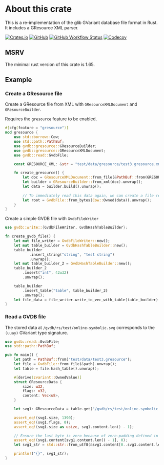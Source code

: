 # About this crate

This is a re-implementation of the glib GVariant database file format in Rust. It includes a GResource XML parser.

[![Crates.io](https://img.shields.io/crates/v/gvdb)](https://crates.io/crates/gvdb)
[![GitHub](https://img.shields.io/github/license/felinira/gvdb-rs)](https://github.com/felinira/gvdb-rs/blob/main/LICENSE.md)
[![GitHub Workflow Status](https://img.shields.io/github/workflow/status/felinira/gvdb-rs/Cargo%20Build%20&%20Test)](https://github.com/felinira/gvdb-rs/actions/workflows/ci.yml)
[![Codecov](https://img.shields.io/codecov/c/github/felinira/gvdb-rs?token=YDF2YPLDIK)](https://codecov.io/gh/felinira/gvdb-rs)

## MSRV

The minimal rust version of this crate is 1.65.

## Example

### Create a GResource file

Create a GResource file from XML with `GResourceXMLDocument` and `GResourceBuilder`.

Requires the `gresource` feature to be enabled.

```rust
#[cfg(feature = "gresource")]
mod gresource {
    use std::borrow::Cow;
    use std::path::PathBuf;
    use gvdb::gresource::GResourceBuilder;
    use gvdb::gresource::GResourceXMLDocument;
    use gvdb::read::GvdbFile;

    const GRESOURCE_XML: &str = "test/data/gresource/test3.gresource.xml";

    fn create_gresource() {
        let doc = GResourceXMLDocument::from_file(&PathBuf::from(GRESOURCE_XML)).unwrap();
        let builder = GResourceBuilder::from_xml(doc).unwrap();
        let data = builder.build().unwrap();
        
        // To immediately read this data again, we can create a file reader from the data
        let root = GvdbFile::from_bytes(Cow::Owned(data)).unwrap();
    }
}
```

Create a simple GVDB file with `GvdbFileWriter`

```rust
use gvdb::write::{GvdbFileWriter, GvdbHashTableBuilder};

fn create_gvdb_file() {
    let mut file_writer = GvdbFileWriter::new();
    let mut table_builder = GvdbHashTableBuilder::new();
    table_builder
           .insert_string("string", "test string")
           .unwrap();
    let mut table_builder_2 = GvdbHashTableBuilder::new();
    table_builder_2
        .insert("int", 42u32)
        .unwrap();

    table_builder
        .insert_table("table", table_builder_2)
        .unwrap();
    let file_data = file_writer.write_to_vec_with_table(table_builder).unwrap();
}
```

### Read a GVDB file

The stored data at `/gvdb/rs/test/online-symbolic.svg` corresponds to the `(uuay)` GVariant type signature.

```rust
use gvdb::read::GvdbFile;
use std::path::PathBuf;

pub fn main() {
    let path = PathBuf::from("test/data/test3.gresource");
    let file = GvdbFile::from_file(&path).unwrap();
    let table = file.hash_table().unwrap();

    #[derive(zvariant::OwnedValue)]
    struct GResourceData {
        size: u32,
        flags: u32,
        content: Vec<u8>,
    }

    let svg1: GResourceData = table.get("/gvdb/rs/test/online-symbolic.svg").unwrap();

    assert_eq!(svg1.size, 1390);
    assert_eq!(svg1.flags, 0);
    assert_eq!(svg1.size as usize, svg1.content.len() - 1);

    // Ensure the last byte is zero because of zero-padding defined in the format
    assert_eq!(svg1.content[svg1.content.len() - 1], 0);
    let svg1_str = std::str::from_utf8(&svg1.content[0..svg1.content.len() - 1]).unwrap();

    println!("{}", svg1_str);
}
```
